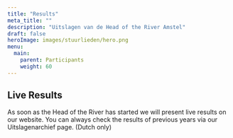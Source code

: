 ```yaml
---
title: "Results"
meta_title: ""
description: "Uitslagen van de Head of the River Amstel"
draft: false
heroImage: images/stuurlieden/hero.png
menu:
  main:
    parent: Participants
    weight: 60
---
```

## Live Results
As soon as the Head of the River has started we will present live results on our website. 
You can always check the results of previous years via our Uitslagenarchief page. (Dutch only)